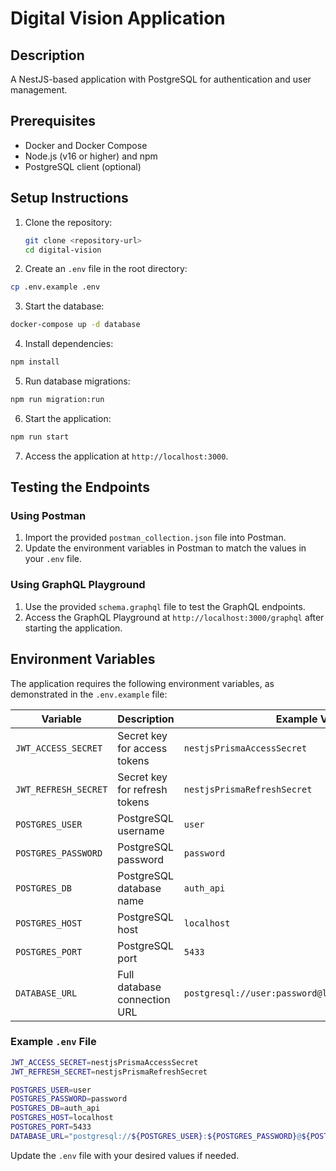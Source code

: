 # Digital Vision Application

## Description
A NestJS-based application with PostgreSQL for authentication and user management.

## Prerequisites
- Docker and Docker Compose
- Node.js (v16 or higher) and npm
- PostgreSQL client (optional)

## Setup Instructions
1. Clone the repository:
   ```bash
   git clone <repository-url>
   cd digital-vision

2. Create an `.env` file in the root directory:
  ```bash
  cp .env.example .env
  ```

3. Start the database:
  ```bash
  docker-compose up -d database
  ```

4. Install dependencies:
  ```bash
  npm install
  ```

5. Run database migrations:
  ```bash
  npm run migration:run
  ```

6. Start the application:
  ```bash
  npm run start
  ```

7. Access the application at `http://localhost:3000`.

## Testing the Endpoints

### Using Postman
1. Import the provided `postman_collection.json` file into Postman.
2. Update the environment variables in Postman to match the values in your `.env` file.

### Using GraphQL Playground
1. Use the provided `schema.graphql` file to test the GraphQL endpoints.
2. Access the GraphQL Playground at `http://localhost:3000/graphql` after starting the application.

## Environment Variables

The application requires the following environment variables, as demonstrated in the `.env.example` file:

| Variable            | Description                     | Example Value                          |
|---------------------|---------------------------------|----------------------------------------|
| `JWT_ACCESS_SECRET` | Secret key for access tokens    | `nestjsPrismaAccessSecret`             |
| `JWT_REFRESH_SECRET`| Secret key for refresh tokens   | `nestjsPrismaRefreshSecret`            |
| `POSTGRES_USER`     | PostgreSQL username            | `user`                                 |
| `POSTGRES_PASSWORD` | PostgreSQL password            | `password`                             |
| `POSTGRES_DB`       | PostgreSQL database name       | `auth_api`                             |
| `POSTGRES_HOST`     | PostgreSQL host                | `localhost`                            |
| `POSTGRES_PORT`     | PostgreSQL port                | `5433`                                 |
| `DATABASE_URL`      | Full database connection URL   | `postgresql://user:password@localhost:5433/auth_api` |

### Example `.env` File
```bash
JWT_ACCESS_SECRET=nestjsPrismaAccessSecret
JWT_REFRESH_SECRET=nestjsPrismaRefreshSecret

POSTGRES_USER=user
POSTGRES_PASSWORD=password
POSTGRES_DB=auth_api
POSTGRES_HOST=localhost
POSTGRES_PORT=5433
DATABASE_URL="postgresql://${POSTGRES_USER}:${POSTGRES_PASSWORD}@${POSTGRES_HOST}:${POSTGRES_PORT}/${POSTGRES_DB}"
```

Update the `.env` file with your desired values if needed.